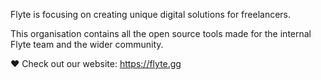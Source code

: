 Flyte is focusing on creating unique digital solutions for freelancers. 

This organisation contains all the open source tools made for the internal Flyte team and the wider community.

❤️ Check out our website: https://flyte.gg
